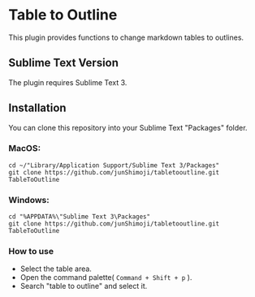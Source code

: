 # Table to Outline

This plugin provides functions to change markdown tables to outlines.

## Sublime Text Version

The plugin requires Sublime Text 3.

## Installation

You can clone this repository into your Sublime Text "Packages" folder.

### MacOS: 

    cd ~/"Library/Application Support/Sublime Text 3/Packages"
    git clone https://github.com/junShimoji/tabletooutline.git TableToOutline

### Windows:

    cd "%APPDATA%\"Sublime Text 3\Packages"
    git clone https://github.com/junShimoji/tabletooutline.git TableToOutline

### How to use

* Select the table area.
* Open the command palette( ``Command + Shift + p`` ).
* Search "table to outline" and select it.
